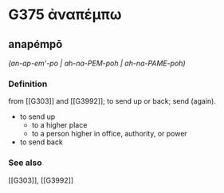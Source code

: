 # G375 ἀναπέμπω

## anapémpō

_(an-ap-em'-po | ah-na-PEM-poh | ah-na-PAME-poh)_

### Definition

from [[G303]] and [[G3992]]; to send up or back; send (again).

- to send up
  - to a higher place
  - to a person higher in office, authority, or power
- to send back

### See also

[[G303]], [[G3992]]


